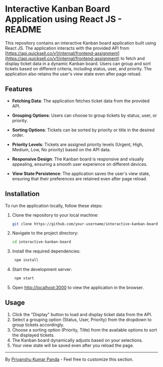 # Interactive Kanban Board Application using React JS - README

This repository contains an interactive Kanban board application built using React JS. The application interacts with the provided API from [https://api.quicksell.co/v1/internal/frontend-assignment](https://api.quicksell.co/v1/internal/frontend-assignment) to fetch and display ticket data in a dynamic Kanban board. Users can group and sort tickets based on different criteria, including status, user, and priority. The application also retains the user's view state even after page reload.

## Features

- **Fetching Data**: The application fetches ticket data from the provided API.

- **Grouping Options**: Users can choose to group tickets by status, user, or priority.

- **Sorting Options**: Tickets can be sorted by priority or title in the desired order.

- **Priority Levels**: Tickets are assigned priority levels (Urgent, High, Medium, Low, No priority) based on the API data.

- **Responsive Design**: The Kanban board is responsive and visually appealing, ensuring a smooth user experience on different devices.

- **View State Persistence**: The application saves the user's view state, ensuring that their preferences are retained even after page reload.

## Installation

To run the application locally, follow these steps:

1. Clone the repository to your local machine:

   ```bash
   git clone https://github.com/your-username/interactive-kanban-board.git
   ```

2. Navigate to the project directory:

   ```bash
   cd interactive-kanban-board
   ```

3. Install the required dependencies:

   ```bash
    npm install
   ```

4. Start the development server:

   ```bash
    npm start
   ```

5. Open [http://localhost:3000](http://localhost:3000) to view the application in the browser.

## Usage

1. Click the "Display" button to load and display ticket data from the API.
2. Select a grouping option (Status, User, Priority) from the dropdown to group tickets accordingly.
3. Choose a sorting option (Priority, Title) from the available options to sort the displayed tickets.
4. The Kanban board dynamically adjusts based on your selections.
5. Your view state will be saved even after you reload the page.

---

By [Priyanshu Kumar Panda](https://github.com/your-username) - Feel free to customize this section.
